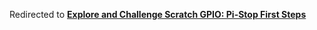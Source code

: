 Redirected to [**Explore and Challenge Scratch GPIO: Pi-Stop First Steps**](markdown/ExploreScratchGPIO-PiStopFirstSteps.md)